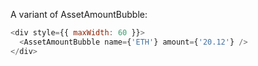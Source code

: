 A variant of AssetAmountBubble:

```js
<div style={{ maxWidth: 60 }}>
  <AssetAmountBubble name={'ETH'} amount={'20.12'} />
</div>
```
